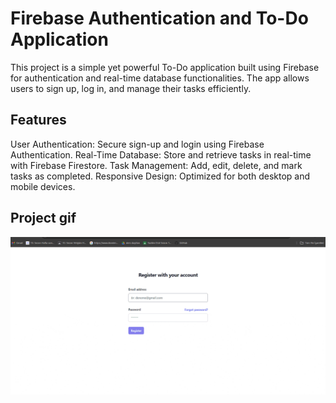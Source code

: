 # Firebase Authentication and To-Do Application

This project is a simple yet powerful To-Do application built using Firebase for authentication and real-time database functionalities. The app allows users to sign up, log in, and manage their tasks efficiently.

## Features

User Authentication: Secure sign-up and login using Firebase Authentication.
Real-Time Database: Store and retrieve tasks in real-time with Firebase Firestore.
Task Management: Add, edit, delete, and mark tasks as completed.
Responsive Design: Optimized for both desktop and mobile devices.

## Project gif

<img src="screen1.gif"/>
